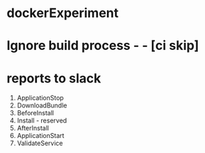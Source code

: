 # dockerExperiment
# Ignore build process - - [ci skip]
# reports to slack

1. ApplicationStop
2. DownloadBundle
3. BeforeInstall
4. Install - reserved
5. AfterInstall
6. ApplicationStart
7. ValidateService
